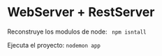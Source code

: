 # WebServer + RestServer

Reconstruye los modulos de node: ``` npm isntall```

Ejecuta el proyecto: ```nodemon app```
